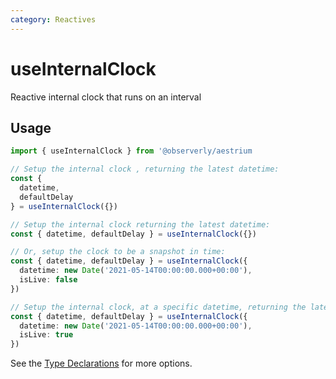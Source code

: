 ```yaml
---
category: Reactives
---
```


# useInternalClock

Reactive internal clock that runs on an interval

## Usage

```ts
import { useInternalClock } from '@observerly/aestrium

// Setup the internal clock , returning the latest datetime:
const {
  datetime, 
  defaultDelay 
} = useInternalClock({})

// Setup the internal clock returning the latest datetime:
const { datetime, defaultDelay } = useInternalClock({})

// Or, setup the clock to be a snapshot in time:
const { datetime, defaultDelay } = useInternalClock({
  datetime: new Date('2021-05-14T00:00:00.000+00:00'),
  isLive: false
})

// Setup the internal clock, at a specific datetime, returning the latest datetime:
const { datetime, defaultDelay } = useInternalClock({
  datetime: new Date('2021-05-14T00:00:00.000+00:00'),
  isLive: true
})
```

See the [Type Declarations](#type-declarations) for more options.